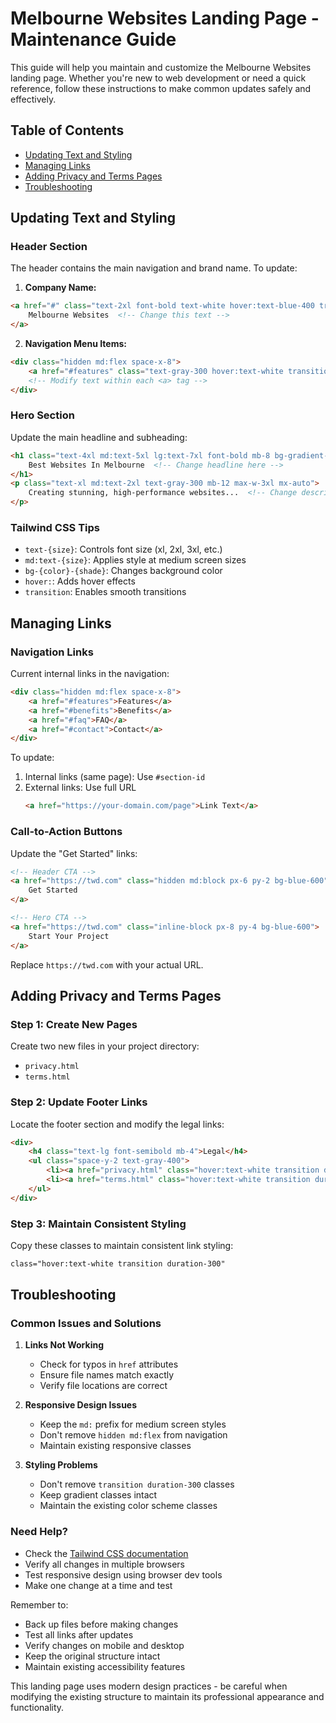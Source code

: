 # Melbourne Websites Landing Page - Maintenance Guide

This guide will help you maintain and customize the Melbourne Websites landing page. Whether you're new to web development or need a quick reference, follow these instructions to make common updates safely and effectively.

## Table of Contents
- [Updating Text and Styling](#updating-text-and-styling)
- [Managing Links](#managing-links)
- [Adding Privacy and Terms Pages](#adding-privacy-and-terms-pages)
- [Troubleshooting](#troubleshooting)

## Updating Text and Styling

### Header Section
The header contains the main navigation and brand name. To update:

1. **Company Name:**
```html
<a href="#" class="text-2xl font-bold text-white hover:text-blue-400 transition duration-300">
    Melbourne Websites  <!-- Change this text -->
</a>
```

2. **Navigation Menu Items:**
```html
<div class="hidden md:flex space-x-8">
    <a href="#features" class="text-gray-300 hover:text-white transition duration-300">Features</a>
    <!-- Modify text within each <a> tag -->
</div>
```

### Hero Section
Update the main headline and subheading:

```html
<h1 class="text-4xl md:text-5xl lg:text-7xl font-bold mb-8 bg-gradient-to-r from-blue-400 to-purple-500 bg-clip-text text-transparent">
    Best Websites In Melbourne  <!-- Change headline here -->
</h1>
<p class="text-xl md:text-2xl text-gray-300 mb-12 max-w-3xl mx-auto">
    Creating stunning, high-performance websites...  <!-- Change description here -->
</p>
```

### Tailwind CSS Tips
- `text-{size}`: Controls font size (xl, 2xl, 3xl, etc.)
- `md:text-{size}`: Applies style at medium screen sizes
- `bg-{color}-{shade}`: Changes background color
- `hover:`: Adds hover effects
- `transition`: Enables smooth transitions

## Managing Links

### Navigation Links
Current internal links in the navigation:
```html
<div class="hidden md:flex space-x-8">
    <a href="#features">Features</a>
    <a href="#benefits">Benefits</a>
    <a href="#faq">FAQ</a>
    <a href="#contact">Contact</a>
</div>
```

To update:
1. Internal links (same page): Use `#section-id`
2. External links: Use full URL
   ```html
   <a href="https://your-domain.com/page">Link Text</a>
   ```

### Call-to-Action Buttons
Update the "Get Started" links:
```html
<!-- Header CTA -->
<a href="https://twd.com" class="hidden md:block px-6 py-2 bg-blue-600">
    Get Started
</a>

<!-- Hero CTA -->
<a href="https://twd.com" class="inline-block px-8 py-4 bg-blue-600">
    Start Your Project
</a>
```

Replace `https://twd.com` with your actual URL.

## Adding Privacy and Terms Pages

### Step 1: Create New Pages
Create two new files in your project directory:
- `privacy.html`
- `terms.html`

### Step 2: Update Footer Links
Locate the footer section and modify the legal links:
```html
<div>
    <h4 class="text-lg font-semibold mb-4">Legal</h4>
    <ul class="space-y-2 text-gray-400">
        <li><a href="privacy.html" class="hover:text-white transition duration-300">Privacy Policy</a></li>
        <li><a href="terms.html" class="hover:text-white transition duration-300">Terms of Service</a></li>
    </ul>
</div>
```

### Step 3: Maintain Consistent Styling
Copy these classes to maintain consistent link styling:
```html
class="hover:text-white transition duration-300"
```

## Troubleshooting

### Common Issues and Solutions

1. **Links Not Working**
   - Check for typos in `href` attributes
   - Ensure file names match exactly
   - Verify file locations are correct

2. **Responsive Design Issues**
   - Keep the `md:` prefix for medium screen styles
   - Don't remove `hidden md:flex` from navigation
   - Maintain existing responsive classes

3. **Styling Problems**
   - Don't remove `transition duration-300` classes
   - Keep gradient classes intact
   - Maintain the existing color scheme classes

### Need Help?
- Check the [Tailwind CSS documentation](https://tailwindcss.com/docs)
- Verify all changes in multiple browsers
- Test responsive design using browser dev tools
- Make one change at a time and test

Remember to:
- Back up files before making changes
- Test all links after updates
- Verify changes on mobile and desktop
- Keep the original structure intact
- Maintain existing accessibility features

This landing page uses modern design practices - be careful when modifying the existing structure to maintain its professional appearance and functionality.